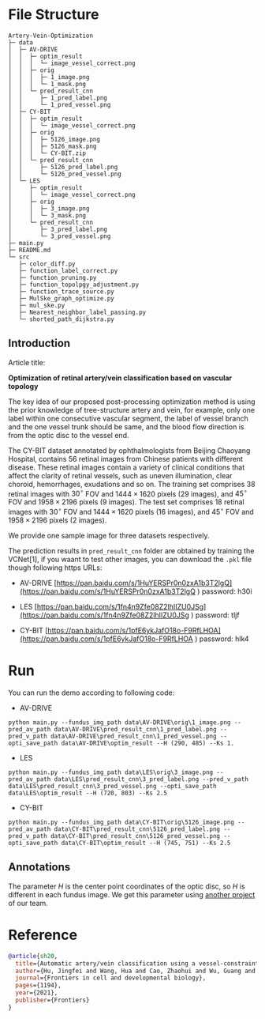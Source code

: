 # File Structure
```
Artery-Vein-Optimization
├─ data
│  ├─ AV-DRIVE
│  │  ├─ optim_result
│  │  │  └─ image_vessel_correct.png
│  │  ├─ orig
│  │  │  ├─ 1_image.png
│  │  │  └─ 1_mask.png
│  │  └─ pred_result_cnn
│  │     ├─ 1_pred_label.png
│  │     └─ 1_pred_vessel.png
│  ├─ CY-BIT
│  │  ├─ optim_result
│  │  │  └─ image_vessel_correct.png
│  │  ├─ orig
│  │  │  ├─ 5126_image.png
│  │  │  ├─ 5126_mask.png
│  │  │  └─ CY-BIT.zip
│  │  └─ pred_result_cnn
│  │     ├─ 5126_pred_label.png
│  │     └─ 5126_pred_vessel.png
│  └─ LES
│     ├─ optim_result
│     │  └─ image_vessel_correct.png
│     ├─ orig
│     │  ├─ 3_image.png
│     │  └─ 3_mask.png
│     └─ pred_result_cnn
│        ├─ 3_pred_label.png
│        └─ 3_pred_vessel.png
├─ main.py
├─ README.md
└─ src
   ├─ color_diff.py
   ├─ function_label_correct.py
   ├─ function_pruning.py
   ├─ function_topolpgy_adjustment.py
   ├─ function_trace_source.py
   ├─ MulSke_graph_optimize.py
   ├─ mul_ske.py
   ├─ Nearest_neighbor_label_passing.py
   └─ shorted_path_dijkstra.py
```
## Introduction

Article title:

**Optimization of retinal artery/vein classification based on vascular topology**

The key idea of our proposed post-processing optimization method is using the prior knowledge of tree-structure artery and vein, for example, only one label within one consecutive vascular segment, the label of vessel branch and the one vessel trunk should be same, and the blood flow direction is from the optic disc to the vessel end.

The CY-BIT dataset annotated by ophthalmologists from Beijing Chaoyang Hospital, contains 56 retinal images from Chinese patients with different disease. These retinal images contain a variety of clinical conditions that affect the clarity of retinal vessels, such as uneven illumination, clear choroid, hemorrhages, exudations and so on. The training set comprises 38 retinal images with $30^{\circ}$ FOV and $1444\times 1620$ pixels (29 images), and $45^{\circ}$ FOV and $1958\times 2196$ pixels (9 images). The test set comprises 18 retinal images with $30^{\circ}$ FOV and $1444\times 1620$ pixels (16 images), and $45^{\circ}$ FOV and $1958\times 2196$ pixels (2 images).

We provide one sample image for three datasets respectively. 

The prediction results in `pred_result_cnn` folder are obtained by training the VCNet[1], if you waant to test other images, you can download the `.pkl` file though following https URLs:

* AV-DRIVE
[https://pan.baidu.com/s/1HuYERSPr0n0zxA1b3T2lgQ](https://pan.baidu.com/s/1HuYERSPr0n0zxA1b3T2lgQ 
) password: h30i

* LES
[https://pan.baidu.com/s/1fn4n9Zfe08Z2lhIIZU0JSg](https://pan.baidu.com/s/1fn4n9Zfe08Z2lhIIZU0JSg 
) password: tljf

* CY-BIT
[https://pan.baidu.com/s/1pfE6ykJafO18o-F9RfLHOA](https://pan.baidu.com/s/1pfE6ykJafO18o-F9RfLHOA 
) password: hlk4

# Run
You can run the demo according to following code:
* AV-DRIVE

`
python main.py --fundus_img_path data\AV-DRIVE\orig\1_image.png --pred_av_path data\AV-DRIVE\pred_result_cnn\1_pred_label.png --pred_v_path data\AV-DRIVE\pred_result_cnn\1_pred_vessel.png --opti_save_path data\AV-DRIVE\optim_result --H (290, 485) --Ks 1.
`

* LES

`
python main.py --fundus_img_path data\LES\orig\3_image.png --pred_av_path data\LES\pred_result_cnn\3_pred_label.png --pred_v_path data\LES\pred_result_cnn\3_pred_vessel.png --opti_save_path data\LES\optim_result --H (720, 803) --Ks 2.5
`

* CY-BIT

`
python main.py --fundus_img_path data\CY-BIT\orig\5126_image.png --pred_av_path data\CY-BIT\pred_result_cnn\5126_pred_label.png --pred_v_path data\CY-BIT\pred_result_cnn\5126_pred_vessel.png --opti_save_path data\CY-BIT\optim_result --H (745, 751) --Ks 2.5
`

##  Annotations
The parameter $H$ is the center point coordinates of the optic disc, so $H$ is different in each fundus image. We get this parameter using [another project](https://doi.org/10.1016/j.compbiomed.2023.106796) of our team. 

# Reference
```bibtex
@article{sh20,
  title={Automatic artery/vein classification using a vessel-constraint network for multicenter fundus images},
  author={Hu, Jingfei and Wang, Hua and Cao, Zhaohui and Wu, Guang and Jonas, Jost B and Wang, Ya Xing and Zhang, Jicong},
  journal={Frontiers in cell and developmental biology},
  pages={1194},
  year={2021},
  publisher={Frontiers}
}
```